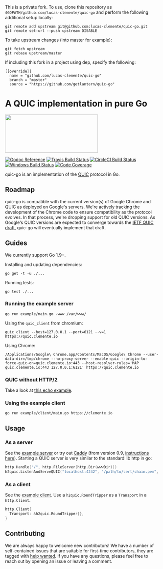 This is a private fork.  To use, clone this repository as `$GOPATH/github.com/lucas-clemente/quic-go`
and perform the following additional setup locally:

```
git remote add upstream git@github.com:lucas-clemente/quic-go.git
git remote set-url --push upstream DISABLE
```

To take upstream changes (into master for example):

```
git fetch upstream
git rebase upstream/master
```

If including this fork in a project using dep, specify the following:
```
[[override]]
  name = "github.com/lucas-clemente/quic-go"
  branch = "master"
  source = "https://github.com/getlantern/quic-go"
```


# A QUIC implementation in pure Go

<img src="docs/quic.png" width=303 height=124>

[![Godoc Reference](https://img.shields.io/badge/godoc-reference-blue.svg?style=flat-square)](https://godoc.org/github.com/lucas-clemente/quic-go)
[![Travis Build Status](https://img.shields.io/travis/lucas-clemente/quic-go/master.svg?style=flat-square&label=Travis+build)](https://travis-ci.org/lucas-clemente/quic-go)
[![CircleCI Build Status](https://img.shields.io/circleci/project/github/lucas-clemente/quic-go.svg?style=flat-square&label=CircleCI+build)](https://circleci.com/gh/lucas-clemente/quic-go)
[![Windows Build Status](https://img.shields.io/appveyor/ci/lucas-clemente/quic-go/master.svg?style=flat-square&label=windows+build)](https://ci.appveyor.com/project/lucas-clemente/quic-go/branch/master)
[![Code Coverage](https://img.shields.io/codecov/c/github/lucas-clemente/quic-go/master.svg?style=flat-square)](https://codecov.io/gh/lucas-clemente/quic-go/)

quic-go is an implementation of the [QUIC](https://en.wikipedia.org/wiki/QUIC) protocol in Go.

## Roadmap

quic-go is compatible with the current version(s) of Google Chrome and QUIC as deployed on Google's servers. We're actively tracking the development of the Chrome code to ensure compatibility as the protocol evolves. In that process, we're dropping support for old QUIC versions.
As Google's QUIC versions are expected to converge towards the [IETF QUIC draft](https://github.com/quicwg/base-drafts), quic-go will eventually implement that draft.

## Guides

We currently support Go 1.9+.

Installing and updating dependencies:

    go get -t -u ./...

Running tests:

    go test ./...

### Running the example server

    go run example/main.go -www /var/www/

Using the `quic_client` from chromium:

    quic_client --host=127.0.0.1 --port=6121 --v=1 https://quic.clemente.io

Using Chrome:

    /Applications/Google\ Chrome.app/Contents/MacOS/Google\ Chrome --user-data-dir=/tmp/chrome --no-proxy-server --enable-quic --origin-to-force-quic-on=quic.clemente.io:443 --host-resolver-rules='MAP quic.clemente.io:443 127.0.0.1:6121' https://quic.clemente.io

### QUIC without HTTP/2

Take a look at [this echo example](example/echo/echo.go).

### Using the example client

    go run example/client/main.go https://clemente.io

## Usage

### As a server

See the [example server](example/main.go) or try out [Caddy](https://github.com/mholt/caddy) (from version 0.9, [instructions here](https://github.com/mholt/caddy/wiki/QUIC)). Starting a QUIC server is very similar to the standard lib http in go:

```go
http.Handle("/", http.FileServer(http.Dir(wwwDir)))
h2quic.ListenAndServeQUIC("localhost:4242", "/path/to/cert/chain.pem", "/path/to/privkey.pem", nil)
```

### As a client

See the [example client](example/client/main.go). Use a `h2quic.RoundTripper` as a `Transport` in a `http.Client`.

```go
http.Client{
  Transport: &h2quic.RoundTripper{},
}
```

## Contributing

We are always happy to welcome new contributors! We have a number of self-contained issues that are suitable for first-time contributors, they are tagged with [help wanted](https://github.com/lucas-clemente/quic-go/issues?q=is%3Aissue+is%3Aopen+label%3A%22help+wanted%22). If you have any questions, please feel free to reach out by opening an issue or leaving a comment.

